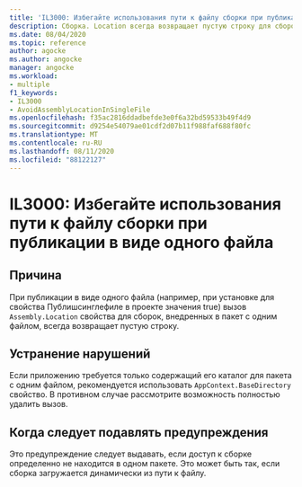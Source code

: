 ```yaml
---
title: 'IL3000: Избегайте использования пути к файлу сборки при публикации в виде одного файла'
description: Сборка. Location всегда возвращает пустую строку для сборок, внедренных в пакет с одним файлом
ms.date: 08/04/2020
ms.topic: reference
author: agocke
ms.author: angocke
manager: angocke
ms.workload:
- multiple
f1_keywords:
- IL3000
- AvoidAssemblyLocationInSingleFile
ms.openlocfilehash: f35ac2816ddadbefde3e0f6a32bd59533b49f4d9
ms.sourcegitcommit: d9254e54079ae01cdf2d07b11f988faf688f80fc
ms.translationtype: MT
ms.contentlocale: ru-RU
ms.lasthandoff: 08/11/2020
ms.locfileid: "88122127"
---
```

# <a name="il3000-avoid-using-accessing-assembly-file-path-when-publishing-as-a-single-file"></a>IL3000: Избегайте использования пути к файлу сборки при публикации в виде одного файла

## <a name="cause"></a>Причина

При публикации в виде одного файла (например, при установке для свойства Публишсинглефиле в проекте значения true) вызов `Assembly.Location` свойства для сборок, внедренных в пакет с одним файлом, всегда возвращает пустую строку.

## <a name="how-to-fix-violations"></a>Устранение нарушений

Если приложению требуется только содержащий его каталог для пакета с одним файлом, рекомендуется использовать `AppContext.BaseDirectory` свойство. В противном случае рассмотрите возможность полностью удалить вызов.

## <a name="when-to-suppress-warnings"></a>Когда следует подавлять предупреждения

Это предупреждение следует выдавать, если доступ к сборке определенно не находится в одном пакете. Это может быть так, если сборка загружается динамически из пути к файлу.
